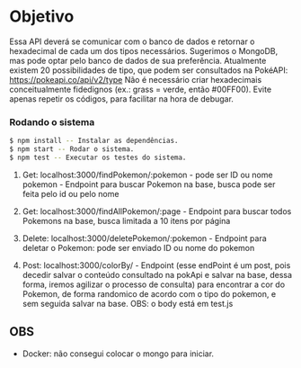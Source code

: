 # Objetivo

Essa API deverá se comunicar com o banco de dados e retornar o hexadecimal de cada um dos tipos necessários. Sugerimos o MongoDB, mas pode optar pelo banco de dados de sua preferência.
Atualmente existem 20 possibilidades de tipo, que podem ser consultados na PokéAPI: https://pokeapi.co/api/v2/type
Não é necessário criar hexadecimais conceitualmente fidedignos (ex.: grass = verde, então #00FF00). Evite apenas repetir os códigos, para facilitar na hora de debugar.

### Rodando o sistema

```sh
$ npm install -- Instalar as dependências.
$ npm start -- Rodar o sistema.
$ npm test -- Executar os testes do sistema.
```
1. Get: localhost:3000/findPokemon/:pokemon - pode ser ID ou nome pokemon
       - Endpoint para buscar Pokemon na base, busca pode ser feita pelo id ou pelo nome

2. Get: localhost:3000/findAllPokemon/:page
       - Endpoint para buscar todos Pokemons na base, busca limitada a 10 itens por página

3. Delete: localhost:3000/deletePokemon/:pokemon
       - Endpoint para deletar o Pokemon: pode ser enviado ID ou nome do pokemon

4. Post: localhost:3000/colorBy/
       - Endpoint (esse endPoint é um post, pois decedir salvar o conteúdo consultado na pokApi e salvar na base, dessa forma, iremos agilizar o processo de consulta) para encontrar a cor do Pokemon, de forma randomico de acordo com o tipo do pokemon, e sem seguida salvar na base. OBS: o body está em test.js
  
 ## OBS
 * Docker: não consegui colocar o mongo para iniciar.

        
